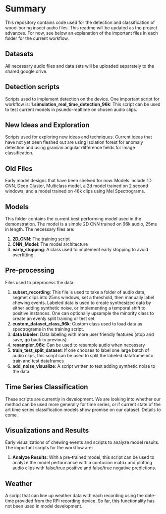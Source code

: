 # Summary
This repository contains code used for the detection and classification of wood-boring insect audio files.
This readme will be updated as the project advances. For now, see below an explanation of the important files in each folder for the current workflow. 

## Datasets
All necessary audio files and data sets will be uploaded separately to the shared google drive. 

## Detection scripts
Scripts used to implement detection on the device. One important script for workflow is:
1.**simulation_real_time_detection_96k**: This script can be used to test current models in psuedo-realtime on chosen audio clips. 

## New Ideas and Exploration
Scripts used for exploring new ideas and techniques. Current ideas that have not yet been fleshed out are using isolation forest for anomaly detection and using gramian angular difference fields for image classification. 

## Old Files
Early model designs that have been shelved for now. Models include 1D CNN, Deep Cluster, Multiclass model, a 2d model trained on 2 second windows, and a model trained on 48k clips using Mel Spectrograms. 

## Models
This folder contains the current best performing model used in the demonstration. The model is a simple 2D CNN trained on 96k audio, 25ms in length. The necessary files are:
1. **2D_CNN**: The training script
2. **CNN_Model**: The model architecture
3. **early_stopping**: A class used to implement early stopping to avoid overfitting

## Pre-processing
Files used to preprocess the data. 
1. **subset_recording**: This file is used to take a folder of audio data, segmet clips into 25ms windows, set a threshold, then manually label chewing events. Labeled data is used to create synthesized data by either adding synthetic noise, or implementing a temporal shift to positive instances. One can optionally upsample the minority class to create an evenly split training or test set. 
2. **custom_dataset_class_96k**: Custom class used to load data as spectrograms in the training script. 
3. **data labeler**: Data labeling with more user friendly features (stop and save, go back to previous)
4. **resampler_96k**: Can be used to resample audio when necessary
5. **train_test_split_dataset**: If one chooses to label one large batch of audio clips, this script can be used to split the labeled dataframe into train and test dataframes
6. **add_noise_visualize**: A script written to test adding synthetic noise to the data.

## Time Series Classification
These scripts are currently in development. We are looking into whether our method can be used more generally for time series, or if current state of the art time series classification models show promise on our dataset. Details to come. 

## Visualizations and Results
Early visualizations of chewing events and scripts to analyze model results. The important scripts for the workflow are:
1. **Analyze Results**: With a pre-trained model, this script can be used to analyze the model performance with a confusion matrix and plotting audio clips with false/true positive and false/true negative predictions. 

## Weather
A script that can line up weather data with each recording using the date-time provided from the RPi recording device. So far, this functionality has not been used in model development. 
